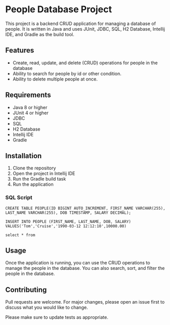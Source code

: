 # People Database Project

This project is a backend CRUD application for managing a database of people. It is written in Java and uses JUnit, JDBC, SQL, H2 Database, Intellij IDE, and Gradle as the build tool.

## Features

* Create, read, update, and delete (CRUD) operations for people in the database
* Ability to search for people by id or other condition.
* Ability to delete multiple people at once.


## Requirements

* Java 8 or higher
* JUnit 4 or higher
* JDBC
* SQL
* H2 Database
* Intellij IDE
* Gradle

## Installation

1. Clone the repository
2. Open the project in Intellij IDE
3. Run the Gradle build task
4. Run the application

### SQL Script ###

```
CREATE TABLE PEOPLE(ID BIGINT AUTO_INCREMENT, FIRST_NAME VARCHAR(255), LAST_NAME VARCHAR(255), DOB TIMESTAMP, SALARY DECIMAL);

INSERT INTO PEOPLE (FIRST_NAME, LAST_NAME, DOB, SALARY) VALUES('Tom','Cruise','1990-03-12 12:12:10',10000.00)

select * from 
```


## Usage

Once the application is running, you can use the CRUD operations to manage the people in the database. You can also search, sort, and filter the people in the database.

## Contributing

Pull requests are welcome. For major changes, please open an issue first to discuss what you would like to change.


Please make sure to update tests as appropriate.
